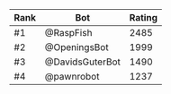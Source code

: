 Rank|Bot|Rating
---|---|---
#1|@RaspFish|2485
#2|@OpeningsBot|1999
#3|@DavidsGuterBot|1490
#4|@pawnrobot|1237
